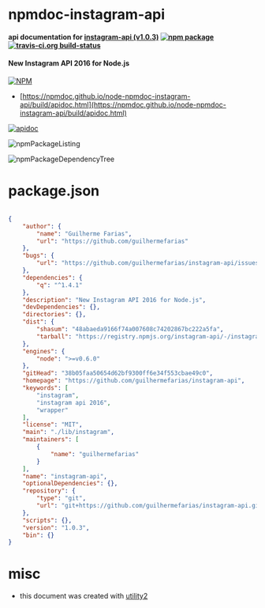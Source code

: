 # npmdoc-instagram-api

#### api documentation for  [instagram-api (v1.0.3)](https://github.com/guilhermefarias/instagram-api)  [![npm package](https://img.shields.io/npm/v/npmdoc-instagram-api.svg?style=flat-square)](https://www.npmjs.org/package/npmdoc-instagram-api) [![travis-ci.org build-status](https://api.travis-ci.org/npmdoc/node-npmdoc-instagram-api.svg)](https://travis-ci.org/npmdoc/node-npmdoc-instagram-api)

#### New Instagram API 2016 for Node.js

[![NPM](https://nodei.co/npm/instagram-api.png?downloads=true&downloadRank=true&stars=true)](https://www.npmjs.com/package/instagram-api)

- [https://npmdoc.github.io/node-npmdoc-instagram-api/build/apidoc.html](https://npmdoc.github.io/node-npmdoc-instagram-api/build/apidoc.html)

[![apidoc](https://npmdoc.github.io/node-npmdoc-instagram-api/build/screenCapture.buildCi.browser.%252Ftmp%252Fbuild%252Fapidoc.html.png)](https://npmdoc.github.io/node-npmdoc-instagram-api/build/apidoc.html)

![npmPackageListing](https://npmdoc.github.io/node-npmdoc-instagram-api/build/screenCapture.npmPackageListing.svg)

![npmPackageDependencyTree](https://npmdoc.github.io/node-npmdoc-instagram-api/build/screenCapture.npmPackageDependencyTree.svg)



# package.json

```json

{
    "author": {
        "name": "Guilherme Farias",
        "url": "https://github.com/guilhermefarias"
    },
    "bugs": {
        "url": "https://github.com/guilhermefarias/instagram-api/issues"
    },
    "dependencies": {
        "q": "^1.4.1"
    },
    "description": "New Instagram API 2016 for Node.js",
    "devDependencies": {},
    "directories": {},
    "dist": {
        "shasum": "48abaeda9166f74a007608c74202867bc222a5fa",
        "tarball": "https://registry.npmjs.org/instagram-api/-/instagram-api-1.0.3.tgz"
    },
    "engines": {
        "node": ">=v0.6.0"
    },
    "gitHead": "38b05faa50654d62bf9300ff6e34f553cbae49c0",
    "homepage": "https://github.com/guilhermefarias/instagram-api",
    "keywords": [
        "instagram",
        "instagram api 2016",
        "wrapper"
    ],
    "license": "MIT",
    "main": "./lib/instagram",
    "maintainers": [
        {
            "name": "guilhermefarias"
        }
    ],
    "name": "instagram-api",
    "optionalDependencies": {},
    "repository": {
        "type": "git",
        "url": "git+https://github.com/guilhermefarias/instagram-api.git"
    },
    "scripts": {},
    "version": "1.0.3",
    "bin": {}
}
```



# misc
- this document was created with [utility2](https://github.com/kaizhu256/node-utility2)
